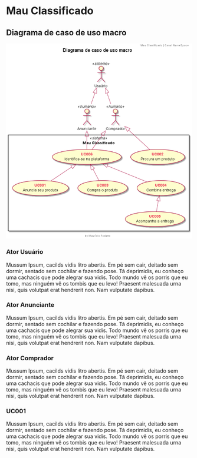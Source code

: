 # Mau Classificado

## Diagrama de caso de uso macro

[![Diagrama de caso de uso macro](./diagramas/uc-macro.png)](./diagramas/uc-macro.png)

### Ator Usuário

Mussum Ipsum, cacilds vidis litro abertis. Em pé sem cair, deitado sem dormir, sentado sem cochilar e fazendo pose. Tá deprimidis, eu conheço uma cachacis que pode alegrar sua vidis. Todo mundo vê os porris que eu tomo, mas ninguém vê os tombis que eu levo! Praesent malesuada urna nisi, quis volutpat erat hendrerit non. Nam vulputate dapibus.

### Ator Anunciante

Mussum Ipsum, cacilds vidis litro abertis. Em pé sem cair, deitado sem dormir, sentado sem cochilar e fazendo pose. Tá deprimidis, eu conheço uma cachacis que pode alegrar sua vidis. Todo mundo vê os porris que eu tomo, mas ninguém vê os tombis que eu levo! Praesent malesuada urna nisi, quis volutpat erat hendrerit non. Nam vulputate dapibus.

### Ator Comprador

Mussum Ipsum, cacilds vidis litro abertis. Em pé sem cair, deitado sem dormir, sentado sem cochilar e fazendo pose. Tá deprimidis, eu conheço uma cachacis que pode alegrar sua vidis. Todo mundo vê os porris que eu tomo, mas ninguém vê os tombis que eu levo! Praesent malesuada urna nisi, quis volutpat erat hendrerit non. Nam vulputate dapibus.

### UC001

Mussum Ipsum, cacilds vidis litro abertis. Em pé sem cair, deitado sem dormir, sentado sem cochilar e fazendo pose. Tá deprimidis, eu conheço uma cachacis que pode alegrar sua vidis. Todo mundo vê os porris que eu tomo, mas ninguém vê os tombis que eu levo! Praesent malesuada urna nisi, quis volutpat erat hendrerit non. Nam vulputate dapibus.
